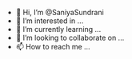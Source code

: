 - 👋 Hi, I’m @SaniyaSundrani
- 👀 I’m interested in ...
- 🌱 I’m currently learning ...
- 💞️ I’m looking to collaborate on ...
- 📫 How to reach me ...

<!---
SaniyaSundrani/SaniyaSundrani is a ✨ special ✨ repository because its `README.md` (this file) appears on your GitHub profile.
You can click the Preview link to take a look at your changes.
--->
